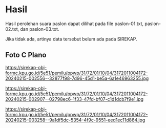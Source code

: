 # Hasil

Hasil perolehan suara paslon dapat dilihat pada file paslon-01.txt, paslon-02.txt, dan paslon-03.txt.

Jika tidak ada, artinya data tersebut belum ada pada SIREKAP.

## Foto C Plano

https://sirekap-obj-formc.kpu.go.id/5e51/pemilu/ppwp/31/72/01/10/04/3172011004172-20240215-002556--32877f98-7d96-45d1-be5a-6a1e46963255.jpg

https://sirekap-obj-formc.kpu.go.id/5e51/pemilu/ppwp/31/72/01/10/04/3172011004172-20240215-002907--02798ec6-1f33-47fd-bf07-c1d1dcb7f9e1.jpg

https://sirekap-obj-formc.kpu.go.id/5e51/pemilu/ppwp/31/72/01/10/04/3172011004172-20240215-003258--9a1df5dc-5354-4f9c-9551-eed1ec11d864.jpg
